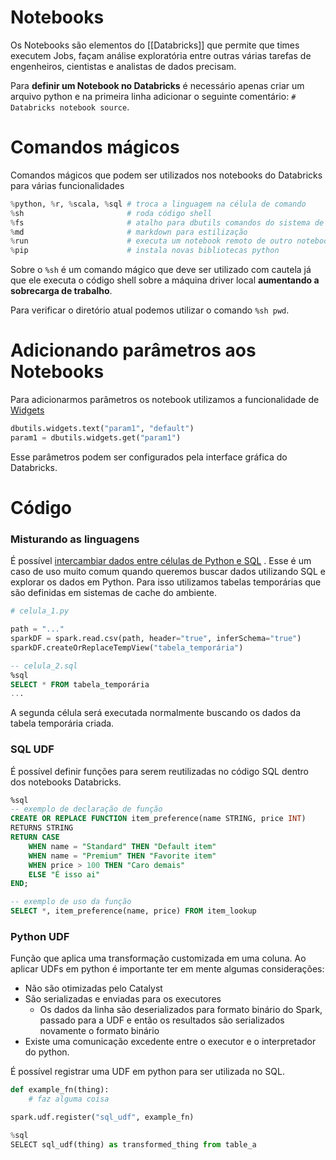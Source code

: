 # Notebooks

Os Notebooks são elementos do [[Databricks]] que permite que times executem Jobs, façam análise exploratória entre outras várias tarefas de engenheiros, cientistas e analistas de dados precisam.

Para **definir um Notebook no Databricks** é necessário apenas criar um arquivo python e na primeira linha adicionar o seguinte comentário: `# Databricks notebook source`.

# Comandos mágicos

Comandos mágicos que podem ser utilizados nos notebooks do Databricks para várias funcionalidades

```python
%python, %r, %scala, %sql # troca a linguagem na célula de comando
%sh                       # roda código shell
%fs                       # atalho para dbutils comandos do sistema de arquivos
%md                       # markdown para estilização
%run                      # executa um notebook remoto de outro notebook
%pip                      # instala novas bibliotecas python
```

Sobre o `%sh` é um comando mágico que deve ser utilizado com cautela já que ele executa o código shell sobre a máquina driver local **aumentando a sobrecarga de trabalho**. 

Para verificar o diretório atual podemos utilizar o comando `%sh pwd`.

# Adicionando parâmetros aos Notebooks

Para adicionarmos parâmetros os notebook utilizamos a funcionalidade de [Widgets](https://docs.databricks.com/pt/notebooks/widgets.html)

```python
​​dbutils.widgets.text("param1", "default")
param1 = dbutils.widgets.get("param1")
```

Esse parâmetros podem ser configurados pela interface gráfica do Databricks.

# Código

### Misturando as linguagens

É possível [intercambiar dados entre células de Python e SQL](https://docs.databricks.com/en/notebooks/notebooks-code.html#explore-sql-cell-results-in-python-notebooks-using-python) . Esse é um caso de uso muito comum quando queremos buscar dados utilizando SQL e explorar os dados em Python. Para isso utilizamos tabelas temporárias que são definidas em sistemas de cache do ambiente.

```python
# celula_1.py

path = "..."
sparkDF = spark.read.csv(path, header="true", inferSchema="true")
sparkDF.createOrReplaceTempView("tabela_temporária")
```

```sql
-- celula_2.sql
%sql
SELECT * FROM tabela_temporária
...
```

A segunda célula será executada normalmente buscando os dados da tabela temporária criada.
### SQL UDF

É possível definir funções para serem reutilizadas no código SQL dentro dos notebooks Databricks.

```sql
%sql
-- exemplo de declaração de função
CREATE OR REPLACE FUNCTION item_preference(name STRING, price INT)
RETURNS STRING
RETURN CASE
	WHEN name = "Standard" THEN "Default item"
	WHEN name = "Premium" THEN "Favorite item"
	WHEN price > 100 THEN "Caro demais"
	ELSE "É isso ai"
END;

-- exemplo de uso da função
SELECT *, item_preference(name, price) FROM item_lookup
```

### Python UDF

Função que aplica uma transformação customizada em uma coluna. Ao aplicar UDFs em python é importante ter em mente algumas considerações:

- Não são otimizadas pelo Catalyst
- São serializadas e enviadas para os executores
	- Os dados da linha são deserializados para formato binário do Spark, passado para a UDF e então os resultados são serializados novamente o formato binário
- Existe uma comunicação excedente entre o executor e o interpretador do python.

É possível registrar uma UDF em python para ser utilizada no SQL.

```python
def example_fn(thing):
	# faz alguma coisa

spark.udf.register("sql_udf", example_fn)

%sql
SELECT sql_udf(thing) as transformed_thing from table_a
```